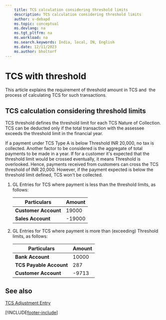 ```yaml
---
    title: TCS calculation considering threshold limits
    description: TCS calculation considering threshold limits
    author: v-debapd
    ms.topic: conceptual
    ms.devlang: na
    ms.tgt_pltfrm: na
    ms.workload: na
    ms.search.keywords: India, local, IN, English
    ms.date: 12/11/2023
    ms.author: bholtorf
---
```


# TCS with threshold


This article explains the requirement of threshold amount in TCS and  the process of calculating TCS for such transactions.

## TCS calculation considering threshold limits

TCS threshold defines the threshold limit for each TCS Nature of Collection.  TCS can be deducted only if the total transaction with the assessee exceeds the threshold limit in the financial year.

If a payment under TCS Type A is below Threshold INR 20,000, no tax is collected. Another factor to be considered is the aggregate of total payments to be made in a year. If for a customer it's expected that the threshold limit would be crossed eventually, it means Threshold is overlooked. Hence, payments received from customers can cross the TCS threshold of INR 20,000. However, if the payment expected is below the threshold limit defined, TCS won't be collected.

1. GL Entries for TCS where payment is less than the threshold limits, as follows:
    
    |Particulars|Amount|
    |----------------------------------|---------------------------------------|  
    |**Customer Account**|19000|
    |**Sales Account**|-19000|

2. GL Entries for TCS where payment is more than (exceeding) Threshold limits, as follows:

    |Particulars|Amount|
    |----------------------------------|---------------------------------------|  
    |**Bank Account**|10000| 
    |**TCS Payable Account**|287| 
    |**Customer Account**|-9713|









## See also 
[TCS Adjustment Entry](TCS-Adjustment-Entries.md)





























[!INCLUDE[footer-include](../../includes/footer-banner.md)]